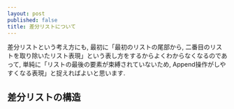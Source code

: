 ```yaml
---
layout: post
published: false
title: 差分リストについて
---
```

差分リストという考え方にも, 最初に「最初のリストの尾部から, 二番目のリストを取り除いたリスト表現」という表し方をするからよくわからなくなるのであって, 単純に「リストの最後の要素が束縛されていないため, Append操作がしやすくなる表現」と捉えればよいと思います.

## 差分リストの構造


